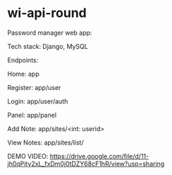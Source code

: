 # wi-api-round

Password manager web app:

Tech stack: Django, MySQL

Endpoints: 

Home: app


Register: app/user


Login: app/user/auth


Panel: app/panel


Add Note: app/sites/<int: userid>
  

View Notes: app/sites/list/<int :userid>

DEMO VIDEO: https://drive.google.com/file/d/11-jh0qPity2xL_fxDm0j0tDZY68cF1hR/view?usp=sharing 
